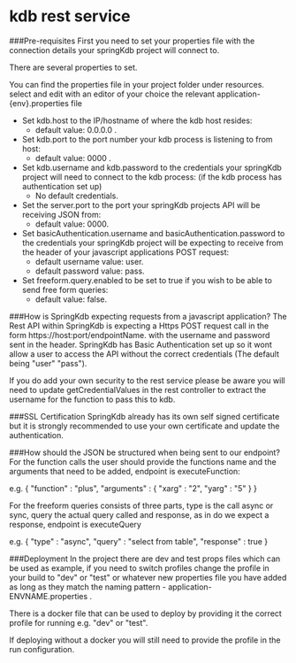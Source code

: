 # kdb rest service

###Pre-requisites
First you need to set your properties file with the connection details your springKdb project will connect to.

There are several properties to set. 

You can find the properties file in your project folder under resources.
select and edit with an editor of your choice the relevant application-{env}.properties file

* Set kdb.host to the IP/hostname of where the kdb host resides:
  * default value: 0.0.0.0 .
* Set kdb.port to the port number your kdb process is listening to from host:
  * default value: 0000 .
* Set kdb.username and kdb.password to the credentials your springKdb project will need to connect to the kdb process:
(if the kdb process has authentication set up)
  * No default credentials.
* Set the server.port to the port your springKdb projects API will be receiving JSON from:
  * default value: 0000.
* Set basicAuthentication.username and basicAuthentication.password to the credentials your springKdb project will
be expecting to receive from the header of your javascript applications POST request:
  * default username value: user.
  * default password value: pass.
* Set freeform.query.enabled to be set to true if you wish to be able to send free form queries:
  * default value: false.

###How is SpringKdb expecting requests from a javascript application?
The Rest API within SpringKdb is expecting a Https POST request call in the form 
https://host:port/endpointName.
with the username and password sent in the header.
SpringKdb has Basic Authentication set up so it wont allow a user to access the API without the correct credentials
(The default being "user" "pass").

If you do add your own security to the rest service please be aware you will need to update getCredentialValues in the rest controller to extract the username for the function to pass this to kdb.

###SSL Certification
SpringKdb already has its own self signed certificate but it is strongly recommended to use your own certificate and update the authentication.

###How should the JSON be structured when being sent to our endpoint?
For the function calls the user should provide the functions name and the arguments that need to be added, endpoint is executeFunction:

e.g.
{
"function" : "plus",
"arguments" : {
              "xarg" : "2",
              "yarg" : "5"
             }
}

For the freeform queries consists of three parts, type is the call async or sync, query the actual query called and response, as in do we expect a response, endpoint is executeQuery

e.g.
{
"type" : "async",
"query" : "select from table",
"response" : true
}

###Deployment
In the project there are dev and test props files which can be used as example, if you need to switch profiles change the profile in your build to "dev" or "test" or whatever new properties file you have added as long as they match the naming pattern - application-ENVNAME.properties .

There is a docker file that can be used to deploy by providing it the correct profile for running e.g.  "dev" or "test".

If deploying without a docker you will still need to provide the profile in the run configuration.